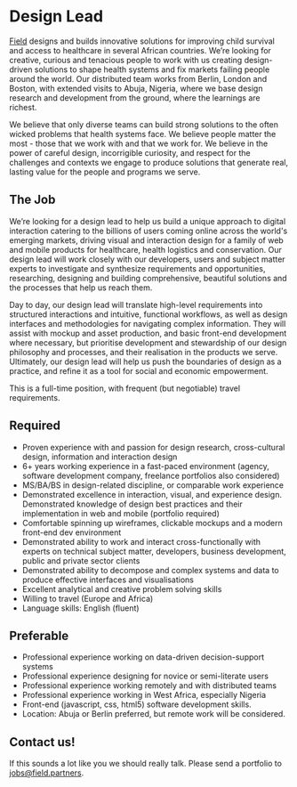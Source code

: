 # Design Lead

[Field](http://www.field.partners) designs and builds innovative solutions for improving child survival and access to healthcare in several African countries. We’re looking for creative, curious and tenacious people to work with us creating design-driven solutions to shape health systems and fix markets failing people around the world. Our distributed team works from Berlin, London and Boston, with extended visits to Abuja, Nigeria, where we base design research and development from the ground, where the learnings are richest. 

We believe that only diverse teams can build strong solutions to the often wicked problems that health systems face. We believe people matter the most - those that we work with and that we work for. We believe in the power of careful design, incorrigible curiosity, and respect for the challenges and contexts we engage to produce solutions that generate real, lasting value for the people and programs we serve. 

## The Job
We’re looking for a design lead to help us build a unique approach to digital interaction catering to the billions of users coming online across the world's emerging markets, driving visual and interaction design for a family of web and mobile products for healthcare, health logistics and conservation. Our design lead will work closely with our developers, users and subject matter experts to investigate and synthesize requirements and opportunities, researching, designing and building comprehensive, beautiful solutions and the processes that help us reach them.

Day to day, our design lead will translate high-level requirements into structured interactions and intuitive, functional workflows, as well as design interfaces and methodologies for navigating complex information. They will assist with mockup and asset production, and basic front-end development where necessary, but prioritise development and stewardship of our design philosophy and processes, and their realisation in the products we serve. Ultimately, our design lead will help us push the boundaries of design as a practice, and refine it as a tool for social and economic empowerment. 

This is a full-time position, with frequent (but negotiable) travel requirements.

## Required
* Proven experience with and passion for design research, cross-cultural design, information and interaction design
* 6+ years working experience in a fast-paced environment (agency, software development company, freelance portfolios also considered)
* MS/BA/BS in design-related discipline, or comparable work experience
* Demonstrated excellence in interaction, visual, and experience design. Demonstrated knowledge of design best practices and their implementation in web and mobile (portfolio required)
* Comfortable spinning up wireframes, clickable mockups and a modern front-end dev environment
* Demonstrated ability to work and interact cross-functionally with experts on technical subject matter, developers, business development, public and private sector clients
* Demonstrated ability to decompose and complex systems and data to produce effective interfaces and visualisations
* Excellent analytical and creative problem solving skills
* Willing to travel (Europe and Africa) 
* Language skills: English (fluent)

## Preferable
* Professional experience working on data-driven decision-support systems
* Professional experience designing for novice or semi-literate users
* Professional experience working remotely and with distributed teams
* Professional experience working in West Africa, especially Nigeria
* Front-end (javascript, css, html5) software development skills.
* Location: Abuja or Berlin preferred, but remote work will be considered.

## Contact us!
If this sounds a lot like you we should really talk. Please send a portfolio to <a href="mailto:jobs@field.partners">jobs@field.partners</a>.

